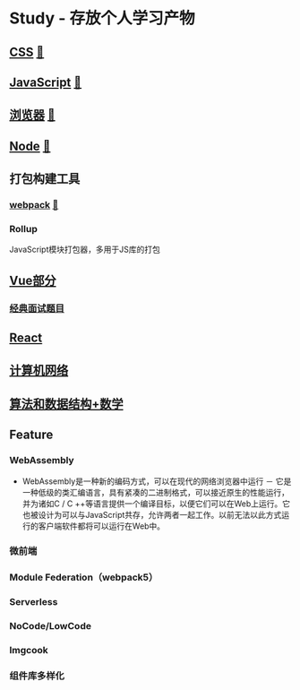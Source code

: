 # Study - 存放个人学习产物
## <a href="./CSS">CSS</a> <a href="./CSS/README.md">📖</a> 

## <a href="./JavaScript">JavaScript</a> <a href="./JavaScript/README.md">📖</a> 

## <a href="./Web">浏览器</a> <a  href="./Web/README.md">📖</a> 

## <a href="./NodeJS">Node</a> <a href="./NodeJS/README.md">📖</a> 

## 打包构建工具

### <a href='./webpack'>webpack</a> <a href='./webpack/README.md'>📖</a>  

### Rollup

JavaScript模块打包器，多用于JS库的打包

## <a href="./Vue">Vue部分</a> 

### <a href="./Vue/经典面试题.md">经典面试题目</a> 

## <a href="./React">React</a> 

## <a href="./计算机网络">计算机网络</a> 

## <a href="./算法和数据结构+数学">算法和数据结构+数学</a> 

## Feature

### WebAssembly

- WebAssembly是一种新的编码方式，可以在现代的网络浏览器中运行 － 它是一种低级的类汇编语言，具有紧凑的二进制格式，可以接近原生的性能运行，并为诸如C / C ++等语言提供一个编译目标，以便它们可以在Web上运行。它也被设计为可以与JavaScript共存，允许两者一起工作。以前无法以此方式运行的客户端软件都将可以运行在Web中。

### 微前端

### Module Federation（webpack5）

### Serverless

### NoCode/LowCode

### Imgcook

### 组件库多样化